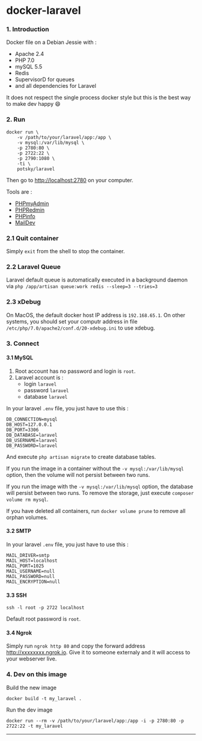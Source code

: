 # docker-laravel

### 1. Introduction

Docker file on a Debian Jessie with :

- Apache 2.4
- PHP 7.0
- mySQL 5.5
- Redis 
- SupervisorD for queues
- and all dependencies for Laravel

It does not respect the single process docker style but this is the best way to make dev happy 😄

### 2. Run

```
docker run \
	-v /path/to/your/laravel/app:/app \
	-v mysql:/var/lib/mysql \
	-p 2780:80 \
	-p 2722:22 \
	-p 2790:1080 \
	-ti \
	potsky/laravel
```

Then go to <http://localhost:2780> on your computer.

Tools are :

- [PHPmyAdmin](http://localhost:2780/app_tools/phpmyadmin/)
- [PHPRedmin](http://localhost:2780/app_tools/phpredmin/public/)
- [PHPinfo](http://localhost:2780/app_tools/php_info.php)
- [MailDev](http://localhost:2790)

### 2.1 Quit container

Simply `exit` from the shell to stop the container.

### 2.2 Laravel Queue

Laravel default queue is automatically executed in a background daemon via `php /app/artisan queue:work redis --sleep=3 --tries=3`

### 2.3 xDebug

On MacOS, the default docker host IP address is `192.168.65.1`. On other systems, you should set your computr address in file `/etc/php/7.0/apache2/conf.d/20-xdebug.ini` to use xdebug.

### 3. Connect

#### 3.1 MySQL

1. Root account has no password and login is `root`.
2. Laravel account is :
	- login `laravel`
	- password `laravel`
	- database `laravel`
	
In your laravel `.env` file, you just have to use this :

```
DB_CONNECTION=mysql
DB_HOST=127.0.0.1
DB_PORT=3306
DB_DATABASE=laravel
DB_USERNAME=laravel
DB_PASSWORD=laravel
```

And execute `php artisan migrate` to create database tables.

If you run the image in a container without the `-v mysql:/var/lib/mysql` option, then the volume will not persist between two runs.

If you run the image with the `-v mysql:/var/lib/mysql` option, the database will persist between two runs. To remove the storage, just execute `composer volume rm mysql`.
 
If you have deleted all containers, run `docker volume prune` to remove all orphan volumes.

#### 3.2 SMTP
 
In your laravel `.env` file, you just have to use this :

```
MAIL_DRIVER=smtp
MAIL_HOST=localhost
MAIL_PORT=1025
MAIL_USERNAME=null
MAIL_PASSWORD=null
MAIL_ENCRYPTION=null
```

#### 3.3 SSH

```
ssh -l root -p 2722 localhost
```

Default root password is `root`.


#### 3.4 Ngrok

Simply run `ngrok http 80` and copy the forward address <http://xxxxxxxx.ngrok.io>. Give it to someone externaly and it will access to your webserver live.


### 4. Dev on this image

Build the new image

```
docker build -t my_laravel .
```

Run the dev image

```
docker run --rm -v /path/to/your/laravel/app:/app -i -p 2780:80 -p 2722:22 -t my_laravel
```

---
